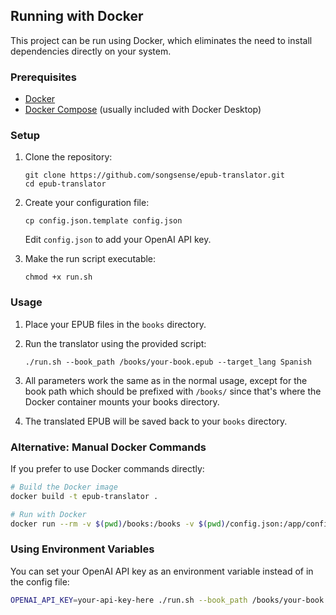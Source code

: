 ## Running with Docker

This project can be run using Docker, which eliminates the need to install dependencies directly on your system.

### Prerequisites

- [Docker](https://docs.docker.com/get-docker/)
- [Docker Compose](https://docs.docker.com/compose/install/) (usually included with Docker Desktop)

### Setup

1. Clone the repository:
   ```
   git clone https://github.com/songsense/epub-translator.git
   cd epub-translator
   ```

2. Create your configuration file:
   ```
   cp config.json.template config.json
   ```
   Edit `config.json` to add your OpenAI API key.

3. Make the run script executable:
   ```
   chmod +x run.sh
   ```

### Usage

1. Place your EPUB files in the `books` directory.

2. Run the translator using the provided script:
   ```
   ./run.sh --book_path /books/your-book.epub --target_lang Spanish
   ```

3. All parameters work the same as in the normal usage, except for the book path which should be prefixed with `/books/` since that's where the Docker container mounts your books directory.

4. The translated EPUB will be saved back to your `books` directory.

### Alternative: Manual Docker Commands

If you prefer to use Docker commands directly:

```bash
# Build the Docker image
docker build -t epub-translator .

# Run with Docker
docker run --rm -v $(pwd)/books:/books -v $(pwd)/config.json:/app/config.json epub-translator --book_path /books/your-book.epub --target_lang Spanish
```

### Using Environment Variables

You can set your OpenAI API key as an environment variable instead of in the config file:

```bash
OPENAI_API_KEY=your-api-key-here ./run.sh --book_path /books/your-book.epub
```
